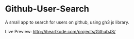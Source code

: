 # Github-User-Search
A small app to search for users on github, using gh3 js library.


Live Preview:
http://iheartkode.com/projects/GithubJS/
